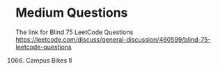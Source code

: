 # Medium Questions


The link for Blind 75 LeetCode Questions
https://leetcode.com/discuss/general-discussion/460599/blind-75-leetcode-questions



1066. Campus Bikes II
